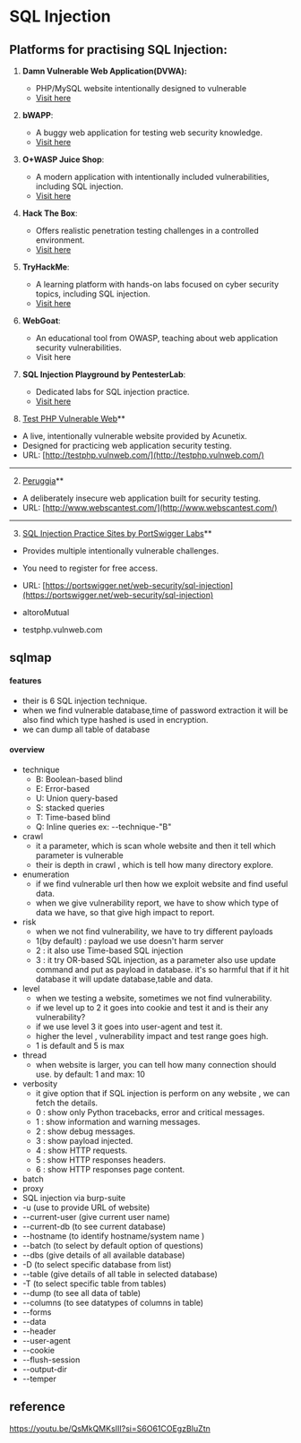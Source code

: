 # SQL Injection
## Platforms for practising SQL Injection:
1. **Damn Vulnerable Web Application(DVWA):**
	- PHP/MySQL website intentionally designed to vulnerable
	- [Visit here](https://buydomainnames.co.uk/domain/dvwa.co.uk?offer=parked)
2. **bWAPP**:
    - A buggy web application for testing web security knowledge.
    - [Visit here](http://www.itsecgames.com/)
3.  **O+WASP Juice Shop**:
    - A modern application with intentionally included vulnerabilities, including SQL injection.
    - [Visit here](https://owasp.org/www-project-juice-shop/)
4. **Hack The Box**:
    - Offers realistic penetration testing challenges in a controlled environment.
    - [Visit here](https://www.hackthebox.com/)
5. **TryHackMe**:
    - A learning platform with hands-on labs focused on cyber security topics, including SQL injection.
    - [Visit here](https://tryhackme.com/)
6. **WebGoat**:
    - An educational tool from OWASP, teaching about web application security vulnerabilities.
    - Visit here
7. **SQL Injection Playground by PentesterLab**:
    - Dedicated labs for SQL injection practice.
    - [Visit here](https://pentesterlab.com/)

1.  [Test PHP Vulnerable Web](http://testphp.vulnweb.com/)**

- A live, intentionally vulnerable website provided by Acunetix.
- Designed for practicing web application security testing.
- URL: [http://testphp.vulnweb.com/](http://testphp.vulnweb.com/)

---

2. [Peruggia](http://www.webscantest.com/)**

- A deliberately insecure web application built for security testing.
- URL: [http://www.webscantest.com/](http://www.webscantest.com/)

---
3. [SQL Injection Practice Sites by PortSwigger Labs](https://portswigger.net/web-security/sql-injection)**

- Provides multiple intentionally vulnerable challenges.
- You need to register for free access.
- URL: [https://portswigger.net/web-security/sql-injection](https://portswigger.net/web-security/sql-injection)

- altoroMutual 
- testphp.vulnweb.com

## sqlmap
#### features
- their is 6 SQL injection technique.
- when we find vulnerable database,time of password extraction it will be also find which type hashed is used in encryption. 
- we can dump all table of database
#### overview
- technique
	- B: Boolean-based blind
	- E: Error-based
	- U: Union query-based
	- S: stacked queries
	- T: Time-based blind
	- Q: Inline queries
	ex: --technique-"B" 
- crawl
	- it a parameter, which is scan whole website and then it tell which parameter is vulnerable
	- their is depth in crawl , which is tell how many directory explore. 
- enumeration
	- if we find vulnerable url then how we exploit website and find useful data.
	- when we give vulnerability report, we have to show which type of data we have, so that give high impact to report.
- risk
	- when we not find vulnerability, we have to try different payloads
	- 1(by default) : payload we use doesn't harm server
	- 2 : it also use Time-based SQL injection
	- 3 : it try OR-based SQL injection, as a parameter also use update command and put as payload in database. it's so harmful that if it hit database it will update database,table and data.
- level
	- when we testing a website, sometimes we not find vulnerability.
	- if we level up to 2 it goes into cookie and test it and is their any vulnerability?
	- if we use level 3 it goes into user-agent and test it.
	- higher the level , vulnerability impact and test range goes high.
	- 1 is default and 5 is max 
- thread 
	- when website is larger, you can tell how many connection should use. by default: 1 and max: 10
- verbosity
	- it give option that if SQL injection is perform on any website , we can fetch the details.
	- 0 : show only Python tracebacks, error and critical messages.
	- 1 : show information and warning messages.
	- 2 : show debug messages.
	- 3 : show payload injected.
	- 4 : show HTTP requests.
	- 5 : show HTTP responses headers.
	- 6 : show HTTP responses page content.
- batch
- proxy
- SQL injection via burp-suite
- -u (use to provide URL of website)
- --current-user (give current user name)
- --current-db (to see current database)
- --hostname (to identify hostname/system name )
- --batch (to select by default option of questions)
- --dbs (give details of all available database)
- -D (to select specific database from list)
- --table (give details of all table in selected database)
- -T (to select specific table from tables)
- --dump (to see all data of table)
- --columns (to see datatypes of columns in table)
-  --forms
-  --data
- --header
- --user-agent
- --cookie
- --flush-session
- --output-dir
- --temper

## reference
https://youtu.be/QsMkQMKsIII?si=S6O61COEgzBIuZtn

